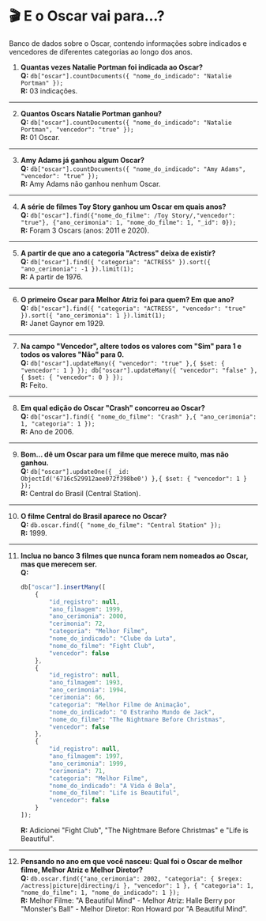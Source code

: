 # 🎬 E o Oscar vai para...? 
Banco de dados sobre o Oscar, contendo informações sobre indicados e vencedores de diferentes categorias ao longo dos anos.

01. **Quantas vezes Natalie Portman foi indicada ao Oscar?**  
   **Q:** `db["oscar"].countDocuments({ "nome_do_indicado": "Natalie Portman" });`  
   **R:** 03 indicações.

---

02. **Quantos Oscars Natalie Portman ganhou?**  
   **Q:** `db["oscar"].countDocuments({ "nome_do_indicado": "Natalie Portman", "vencedor": "true" });`  
   **R:** 01 Oscar.

---

03. **Amy Adams já ganhou algum Oscar?**  
   **Q:** `db["oscar"].countDocuments({ "nome_do_indicado": "Amy Adams", "vencedor": "true" });`  
   **R:** Amy Adams não ganhou nenhum Oscar.

---

04. **A série de filmes Toy Story ganhou um Oscar em quais anos?**  
   **Q:** `db["oscar"].find({"nome_do_filme": /Toy Story/,"vencedor": "true"}, {"ano_cerimonia": 1, "nome_do_filme": 1, "_id": 0});`  
   **R:** Foram 3 Oscars (anos: 2011 e 2020).

---

05. **A partir de que ano a categoria "Actress" deixa de existir?**  
   **Q:** `db["oscar"].find({ "categoria": "ACTRESS" }).sort({ "ano_cerimonia": -1 }).limit(1);`  
   **R:** A partir de 1976.

---

06. **O primeiro Oscar para Melhor Atriz foi para quem? Em que ano?**  
   **Q:** `db["oscar"].find({ "categoria": "ACTRESS", "vencedor": "true" }).sort({ "ano_cerimonia": 1 }).limit(1);`  
   **R:** Janet Gaynor em 1929.

---

07. **Na campo "Vencedor", altere todos os valores com "Sim" para 1 e todos os valores "Não" para 0.**  
   **Q:** `db["oscar"].updateMany({ "vencedor": "true" },{ $set: { "vencedor": 1 } }); db["oscar"].updateMany({ "vencedor": "false" },{ $set: { "vencedor": 0 } });`  
   **R:** Feito.

---

08. **Em qual edição do Oscar "Crash" concorreu ao Oscar?**  
   **Q:** `db["oscar"].find({ "nome_do_filme": "Crash" },{ "ano_cerimonia": 1, "categoria": 1 });`  
   **R:** Ano de 2006.

---

09. **Bom... dê um Oscar para um filme que merece muito, mas não ganhou.**  
   **Q:** `db["oscar"].updateOne({ _id: ObjectId('6716c529912aee072f398be0') },{ $set: { "vencedor": 1 } });`  
   **R:** Central do Brasil (Central Station).

---

10. **O filme Central do Brasil aparece no Oscar?**  
    **Q:** `db.oscar.find({ "nome_do_filme": "Central Station" });`  
    **R:** 1999.

---

11. **Inclua no banco 3 filmes que nunca foram nem nomeados ao Oscar, mas que merecem ser.**  
    **Q:** 
    ```javascript
    db["oscar"].insertMany([
        {
            "id_registro": null,
            "ano_filmagem": 1999,
            "ano_cerimonia": 2000,
            "cerimonia": 72,
            "categoria": "Melhor Filme",
            "nome_do_indicado": "Clube da Luta",
            "nome_do_filme": "Fight Club",
            "vencedor": false
        },
        {
            "id_registro": null,
            "ano_filmagem": 1993,
            "ano_cerimonia": 1994,
            "cerimonia": 66,
            "categoria": "Melhor Filme de Animação",
            "nome_do_indicado": "O Estranho Mundo de Jack",
            "nome_do_filme": "The Nightmare Before Christmas",
            "vencedor": false
        },
        {
            "id_registro": null,
            "ano_filmagem": 1997,
            "ano_cerimonia": 1999,
            "cerimonia": 71,
            "categoria": "Melhor Filme",
            "nome_do_indicado": "A Vida é Bela",
            "nome_do_filme": "Life is Beautiful",
            "vencedor": false
        }
    ]);
    ```  
    **R:** Adicionei "Fight Club", "The Nightmare Before Christmas" e "Life is Beautiful".

---

12. **Pensando no ano em que você nasceu: Qual foi o Oscar de melhor filme, Melhor Atriz e Melhor Diretor?**  
    **Q:** `db.oscar.find({"ano_cerimonia": 2002, "categoria": { $regex: /actress|picture|directing/i }, "vencedor": 1 }, { "categoria": 1, "nome_do_filme": 1, "nome_do_indicado": 1 });`  
    **R:** Melhor Filme: "A Beautiful Mind" - Melhor Atriz: Halle Berry por "Monster's Ball" - Melhor Diretor: Ron Howard por "A Beautiful Mind".


